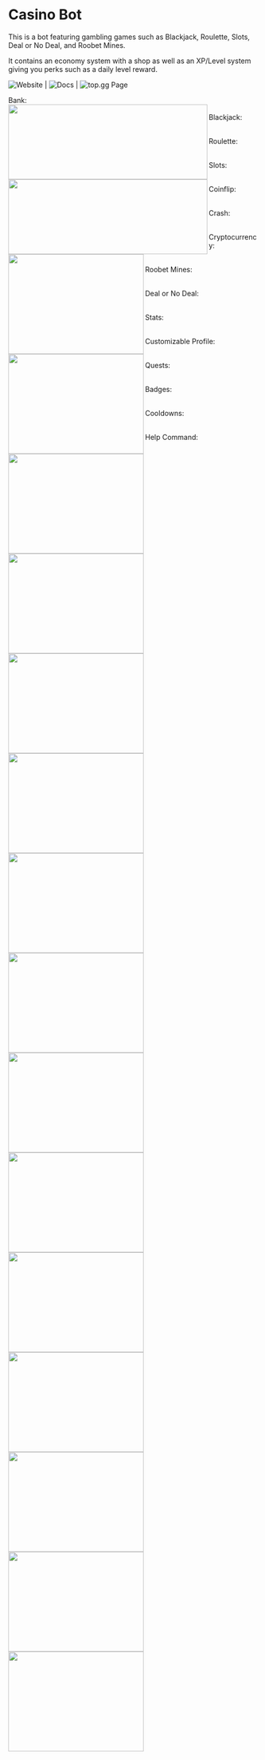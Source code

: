 # Casino Bot

This is a bot featuring gambling games such as Blackjack, Roulette, Slots, Deal or No Deal, and Roobet Mines. 

It contains an economy system with a shop as well as an XP/Level system giving you perks such as a daily level reward.

![Website](https://justingrah.am/) | 
![Docs](https://docs.justingrah.am/thecasino/) | 
![top.gg Page](https://top.gg/bot/585235000459264005)  
  
Bank:  
<a href="url"><img src="https://i.imgur.com/Zf7pI8g.png" align="left" height="150" width="400" ></a>  
 
<a href="url"><img src="https://i.imgur.com/QZydtf9.png" align="left" height="150" width="400" ></a>  
 
Blackjack:  
<a href="url"><img src="https://i.imgur.com/I3ltOg3.png" align="left" height="200" width="272" ></a>  
  
Roulette:  
<a href="url"><img src="https://i.imgur.com/rP3DpI5.png" align="left" height="200" width="272" ></a>  
  
Slots:  
<a href="url"><img src="https://i.imgur.com/3jD5WVo.png" align="left" height="200" width="272" ></a>  

Coinflip:  
<a href="url"><img src="https://i.imgur.com/tj1krzg.png" align="left" height="200" width="272" ></a>  

Crash:  
<a href="url"><img src="https://i.imgur.com/egLuopL.png" align="left" height="200" width="272" ></a>  

Cryptocurrency:  
<a href="url"><img src="https://i.imgur.com/i8MK8gk.png" align="left" height="200" width="272" ></a>  
<a href="url"><img src="https://i.imgur.com/A5wjkIy.png" align="left" height="200" width="272" ></a>  

Roobet Mines:  
<a href="url"><img src="https://i.imgur.com/XR5rU0I.png" align="left" height="200" width="272" ></a>  

Deal or No Deal:  
<a href="url"><img src="https://i.imgur.com/ssAitqk.png" align="left" height="200" width="272" ></a>  
  
Stats:  
<a href="url"><img src="https://i.imgur.com/IB7kCRo.png" align="left" height="200" width="272" ></a>  

Customizable Profile:  
<a href="url"><img src="https://i.imgur.com/nIgjViy.png" align="left" height="200" width="272" ></a>  

Quests:  
<a href="url"><img src="https://i.imgur.com/93B352Z.png" align="left" height="200" width="272" ></a>  

Badges:  
<a href="url"><img src="https://i.imgur.com/P3YlZeM.png" align="left" height="200" width="272" ></a>  

Cooldowns:  
<a href="url"><img src="https://i.imgur.com/xrlJtvQ.png" align="left" height="200" width="272" ></a>  

Help Command:  
<a href="url"><img src="https://i.imgur.com/BEX45be.png" align="left" height="200" width="272" ></a>  
